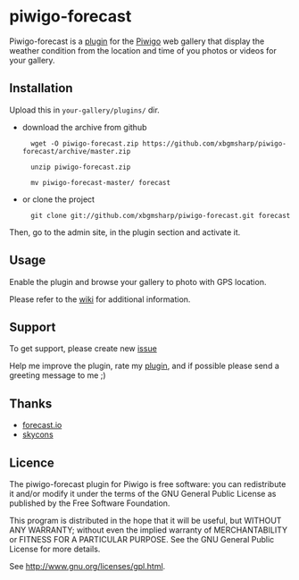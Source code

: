 piwigo-forecast
==============

Piwigo-forecast is a [plugin](http://piwigo.org/ext/extension_view.php?eid=795) for the [Piwigo](http://piwigo.org/) web gallery that display the weather condition from the location and time of you photos or videos for your gallery.

Installation
------------

Upload this in ``your-gallery/plugins/`` dir.

* download the archive from github

        wget -O piwigo-forecast.zip https://github.com/xbgmsharp/piwigo-forecast/archive/master.zip

        unzip piwigo-forecast.zip

        mv piwigo-forecast-master/ forecast

* or clone the project

        git clone git://github.com/xbgmsharp/piwigo-forecast.git forecast

Then, go to the admin site, in the plugin section and activate it.

Usage
-----

Enable the plugin and browse your gallery to photo with GPS location.

Please refer to the [wiki](https://github.com/xbgmsharp/piwigo-forecast/wiki) for additional information.

Support
-----

To get support, please create new [issue](https://github.com/xbgmsharp/piwigo-forecast/issues)

Help me improve the plugin, rate my [plugin](http://piwigo.org/ext/extension_view.php?eid=795), and if possible please send a greeting message to me ;)

Thanks
-----

* [forecast.io](http://forecast.io/)
* [skycons](https://darkskyapp.github.io/skycons/)

Licence
-------
The piwigo-forecast plugin for Piwigo is free software:  you can redistribute it
and/or  modify  it under  the  terms  of the  GNU  General  Public License  as
published by the Free Software Foundation.

This program  is distributed in the hope  that it will be  useful, but WITHOUT
ANY WARRANTY; without even the  implied warranty of MERCHANTABILITY or FITNESS
FOR A PARTICULAR PURPOSE. See the GNU General Public License for more details.

See <http://www.gnu.org/licenses/gpl.html>.

